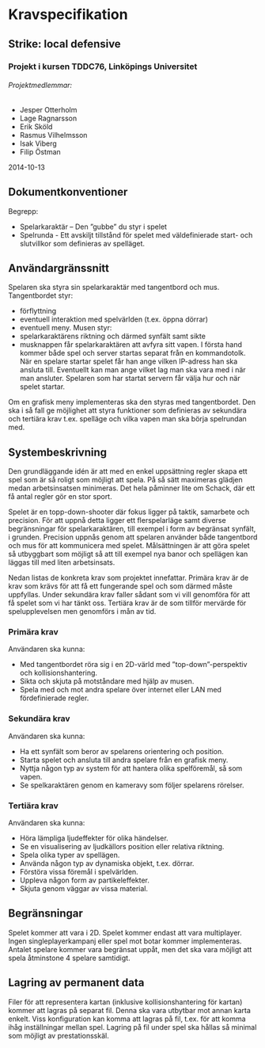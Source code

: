 # Kravspecifikation
## Strike: local defensive
### Projekt i kursen TDDC76, Linköpings Universitet
###### Projektmedlemmar:
*	Jesper Otterholm
*	Lage Ragnarsson
*	Erik Sköld
*	Rasmus Vilhelmsson
*	Isak Viberg
*	Filip Östman

2014-10-13


## Dokumentkonventioner
Begrepp:
*	Spelarkaraktär – Den ”gubbe” du styr i spelet
* 	Spelrunda - Ett avskiljt tillstånd för spelet med väldefinierade start- och slutvillkor som definieras av spelläget. 

## Användargränssnitt
Spelaren ska styra sin spelarkaraktär med tangentbord och mus. 
Tangentbordet styr:
* förflyttning
* eventuell interaktion med spelvärlden (t.ex. öppna dörrar)
* eventuell meny.
Musen styr:
* spelarkaraktärens riktning och därmed synfält samt sikte
* musknappen får spelarkaraktären att avfyra sitt vapen.
I första hand kommer både spel och server startas separat från en kommandotolk. När en spelare startar spelet får han ange vilken IP-adress han ska ansluta till. Eventuellt kan man ange vilket lag man ska vara med i när man ansluter. Spelaren som har startat servern får välja hur och när spelet startar. 

Om en grafisk meny implementeras ska den styras med tangentbordet. Den ska i så fall ge möjlighet att styra funktioner som definieras av sekundära och tertiära krav t.ex. spelläge och vilka vapen man ska börja spelrundan med. 

## Systembeskrivning
Den grundläggande idén är att med en enkel uppsättning regler skapa ett spel som är så roligt som möjligt att spela. På så sätt maximeras glädjen medan arbetsinsatsen minimeras. Det hela påminner lite om Schack, där ett få antal regler gör en stor sport.

Spelet är en topp-down-shooter där fokus ligger på taktik, samarbete och precision. För att uppnå detta ligger ett flerspelarläge samt diverse begränsningar för spelarkaraktären, till exempel i form av begränsat synfält, i grunden. Precision uppnås genom att spelaren använder både tangentbord och mus för att kommunicera med spelet.
Målsättningen är att göra spelet så utbyggbart som möjligt så att till exempel nya banor och spellägen kan läggas till med liten arbetsinsats.

Nedan listas de konkreta krav som projektet innefattar. Primära krav är de krav som krävs för att få ett fungerande spel och som därmed måste uppfyllas. Under sekundära krav faller sådant som vi vill genomföra för att få spelet som vi har tänkt oss. Tertiära krav är de som tillför mervärde för spelupplevelsen men genomförs i mån av tid.

### Primära krav
Användaren ska kunna:
*	Med tangentbordet röra sig i en 2D-värld med ”top-down”-perspektiv och kollisionshantering.
*	Sikta och skjuta på motståndare med hjälp av musen.
*	Spela med och mot andra spelare över internet eller LAN med fördefinierade regler. 

### Sekundära krav
Användaren ska kunna:
*	Ha ett synfält som beror av spelarens orientering och position.
*	Starta spelet och ansluta till andra spelare från en grafisk meny.
*	Nyttja någon typ av system för att hantera olika spelföremål, så som vapen.
*	Se spelkaraktären genom en kameravy som följer spelarens rörelser.

### Tertiära krav
Användaren ska kunna:
*	Höra lämpliga ljudeffekter för olika händelser.
*	Se en visualisering av ljudkällors position eller relativa riktning.
*	Spela olika typer av spellägen.
*	Använda någon typ av dynamiska objekt, t.ex. dörrar.
*	Förstöra vissa föremål i spelvärlden.
*	Uppleva någon form av partikeleffekter.
*	Skjuta genom väggar av vissa material.

## Begränsningar
Spelet kommer att vara i 2D. Spelet kommer endast att vara multiplayer. Ingen singleplayerkampanj eller spel mot botar kommer implementeras. Antalet spelare kommer vara begränsat uppåt, men det ska vara möjligt att spela åtminstone 4 spelare samtidigt.

## Lagring av permanent data
Filer för att representera kartan (inklusive kollisionshantering för kartan) kommer att lagras på separat fil. Denna ska vara utbytbar mot annan karta enkelt. Viss konfiguration kan komma att lagras på fil, t.ex. för att komma ihåg inställningar mellan spel. Lagring på fil under spel ska hållas så minimal som möjligt av prestationsskäl.
